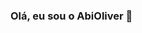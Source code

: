 ### Olá, eu sou o AbiOliver 👋

<!--
- 🔭 Hoje, sou estudante de ADS - Fatec Carapicuíba
- 🌱 Estudando JavaScript
- 💬 Ask me about ...
- 😄 Ele/Dele
- ⚡ Fun fact: ...
-->
